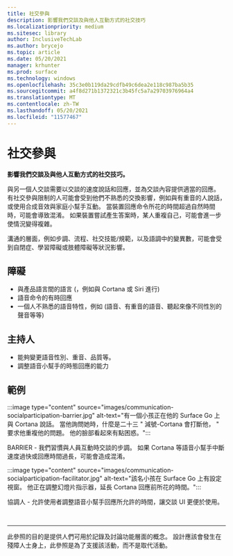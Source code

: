 ```yaml
---
title: 社交參與
description: 影響我們交談及與他人互動方式的社交技巧
ms.localizationpriority: medium
ms.sitesec: library
author: InclusiveTechLab
ms.author: brycejo
ms.topic: article
ms.date: 05/20/2021
manager: krhunter
ms.prod: surface
ms.technology: windows
ms.openlocfilehash: 35c3e0b119da29cdfb49c6dea2e118c987ba5b35
ms.sourcegitcommit: a4f8d271b1372321c3b45fc5a7a29703976964a4
ms.translationtype: MT
ms.contentlocale: zh-TW
ms.lasthandoff: 05/20/2021
ms.locfileid: "11577467"
---
```

# <a name="social-participation"></a>社交參與

**影響我們交談及與他人互動方式的社交技巧。**

與另一個人交談需要以交談的速度說話和回應，並為交談內容提供適當的回應。 有社交參與限制的人可能會受到他們不熟悉的交換影響，例如與有重音的人說話，或使用合成音效與家庭小幫手互動。 當裝置回應命令所花的時間超過自然時間時，可能會導致混淆。 如果裝置嘗試產生答案時，某人重複自己，可能會進一步使情況變得複雜。

溝通的層面，例如步調、流程、社交技能/規範，以及語調中的變異數，可能會受到自閉症、學習障礙或肢體障礙等狀況影響。

## <a name="barriers"></a>障礙
* 與產品語言間的語言 (，例如與 Cortana 或 Siri 進行) 
* 語音命令的有時回應
* 一個人不熟悉的語音特性，例如 (語音、有重音的語音、聽起來像不同性別的聲音等等) 

## <a name="facilitators"></a>主持人
* 能夠變更語音性別、重音、品質等。
* 調整語音小幫手的時態回應的能力

## <a name="examples"></a>範例

:::image type="content" source="images/communication-socialparticipation-barrier.jpg" alt-text="有一個小孩正在他的 Surface Go 上與 Cortana 說話。 當他詢問她時，什麼是二十三 &quot; 減號-Cortana 會打斷他， &quot; 要求他重複他的問題。 他的臉部看起來有點困惑。":::

BARRIER - 我們習慣與人員互動時交談的步調。 如果 Cortana 等語音小幫手中斷速度過快或回應時間過長，可能會造成混淆。

:::image type="content" source="images/communication-socialparticipation-facilitator.jpg" alt-text="該名小孩在 Surface Go 上有設定視窗。 他正在調整幻燈片指示器，延長 Cortana 回應前所花的時間。":::

協調人 - 允許使用者調整語音小幫手回應所允許的時間，讓交談 UI 更便於使用。 

&nbsp;

[comment]: # (頁腳語句)
___
此參照的目的是提供人們可用於記錄及討論功能層面的概念。 設計應該會發生在殘障人士身上，此參照是為了支援該活動，而不是取代活動。 